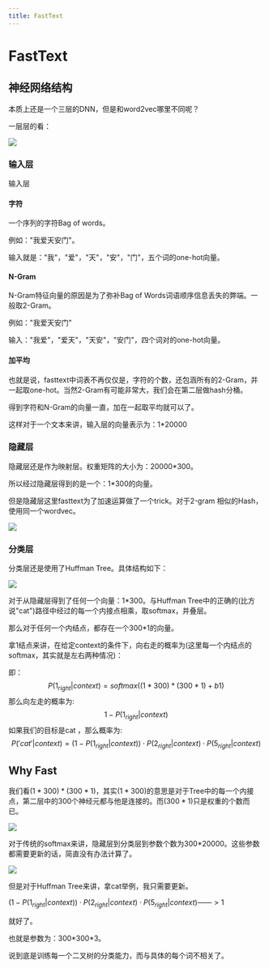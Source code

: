 ```yaml
---
title: FastText
---
```

# FastText

## 神经网络结构

本质上还是一个三层的DNN，但是和word2vec哪里不同呢？

一层层的看：

![](https://markdocpicture.oss-cn-hangzhou.aliyuncs.com/iPic/2019-04-04-085720.jpg)

### 输入层

输入层

#### 字符

一个序列的字符Bag of words。

例如："我爱天安门"。

输入就是："我"，"爱"，"天"，"安"，"门"，五个词的one-hot向量。

#### N-Gram

N-Gram特征向量的原因是为了弥补Bag of Words词语顺序信息丢失的弊端。一般取2-Gram。

例如："我爱天安门"

输入："我爱"，"爱天"，"天安"，"安门"，四个词对的one-hot向量。

#### 加平均

也就是说，fasttext中词表不再仅仅是，字符的个数，还包涵所有的2-Gram，并一起取one-hot。当然2-Gram有可能非常大，我们会在第二层做hash分桶。

得到字符和N-Gram的向量一直，加在一起取平均就可以了。

这样对于一个文本来讲，输入层的向量表示为：1\*20000

### 隐藏层

隐藏层还是作为映射层。权重矩阵的大小为：20000\*300。

所以经过隐藏层得到的是一个：1\*300的向量。

但是隐藏层这里fasttext为了加速运算做了一个trick。对于2-gram 相似的Hash，使用同一个wordvec。

![](https://markdocpicture.oss-cn-hangzhou.aliyuncs.com/iPic/2019-04-04-090634.jpg)

### 分类层

分类层还是使用了Huffman Tree。具体结构如下：

![](https://markdocpicture.oss-cn-hangzhou.aliyuncs.com/iPic/2019-04-04-090725.jpg)

对于从隐藏层得到了任何一个向量：1\*300。与Huffman Tree中的正确的(比方说"cat")路径中经过的每一个内接点相乘，取softmax，并叠层。

那么对于任何一个内结点，都存在一个300\*1的向量。

拿1结点来讲，在给定context的条件下，向右走的概率为(这里每一个内结点的softmax，其实就是左右两种情况)：

即：
$$
P(1_{right}|context) = softmax((1*300)*(300*1) + b1)
$$
那么向左走的概率为:
$$
1 - P(1_{right}|context)
$$
如果我们的目标是cat ，那么概率为:
$$
P('cat'|context) = (1 - P(1_{right}|context)) \cdot P(2_{right}|context) \cdot P(5_{right}|context)
$$

## Why Fast

我们看$(1*300)*(300*1)$，其实$(1*300)$的意思是对于Tree中的每一个内接点，第二层中的300个神经元都与他是连接的。而$(300*1)$只是权重的个数而已。

![](https://markdocpicture.oss-cn-hangzhou.aliyuncs.com/iPic/2019-04-02-100320.jpg)

对于传统的softmax来讲，隐藏层到分类层到参数个数为300*20000。这些参数都需要更新的话，简直没有办法计算了。

![](https://markdocpicture.oss-cn-hangzhou.aliyuncs.com/iPic/2019-04-04-090725.jpg)

但是对于Huffman Tree来讲，拿cat举例，我只需要更新。

$(1-P(1_{right}|context)) \cdot P(2_{right}|context)  \cdot P(5_{right}|context) ——>1$  

就好了。

也就是参数为：300\*300\*3。

说到底是训练每一个二叉树的分类能力，而与具体的每个词不相关了。